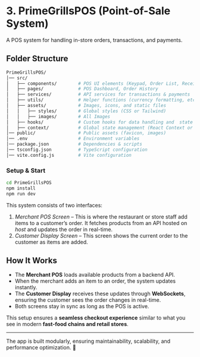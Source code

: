 # **3. PrimeGrillsPOS** (Point-of-Sale System)  

A POS system for handling in-store orders, transactions, and payments.  

## **Folder Structure**  

```bash
PrimeGrillsPOS/  
│── src/  
│   ├── components/        # POS UI elements (Keypad, Order List, Receipt)  
│   ├── pages/             # POS Dashboard, Order History  
│   ├── services/          # API services for transactions & payments 
│   ├── utils/             # Helper functions (currency formatting, etc.) , configurations  & App.ts 
│   ├── assets/            # Images, icons, and static files  
│   │   ├── styles/        # Global styles (CSS or Tailwind)
│   │   ├── images/        # All Images  
│   ├── hooks/             # Custom hooks for data handling and  state management
│   ├── context/           # Global state management (React Context or Redux/Context API) 
│── public/                # Public assets (favicon, images) 
│── .env                   # Environment variables  
│── package.json           # Dependencies & scripts  
│── tsconfig.json          # TypeScript configuration  
│── vite.config.js         # Vite configuration  
```

### **Setup & Start**  

```bash
cd PrimeGrillsPOS  
npm install  
npm run dev  
```

This system consists of two interfaces:  

1. *Merchant POS Screen* – This is where the restaurant or store staff add items to a customer’s order. It fetches products from an API hosted on *host* and updates the order in real-time.  
2. *Customer Display Screen* – This screen shows the current order to the customer as items are added.  

## **How It Works**  

- The **Merchant POS** loads available products from a backend API.  
- When the merchant adds an item to an order, the system updates instantly.  
- The **Customer Display** receives these updates through **WebSockets**, ensuring the customer sees the order changes in real-time.  
- Both screens stay in sync as long as the POS is active.  

This setup ensures a **seamless checkout experience** similar to what you see in modern **fast-food chains and retail stores**.

---

The app is built modularly, ensuring maintainability, scalability, and performance optimization. 🚀
